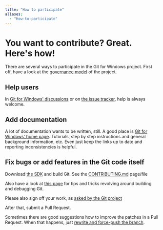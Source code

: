 ```yaml
---
title: "How to participate"
aliases:
  - "How-to-participate"
---
```

# You want to contribute? Great. Here's how!

There are several ways to participate in the Git for Windows project. First off, have a look at the [governance model](https://gitforwindows.org/governance-model.html) of the project.

## Help users

In [Git for Windows' discussions](https://github.com/git-for-windows/git/discussions/) or on [the issue tracker](https://github.com/git-for-windows/git/issues), help is always welcome.

## Add documentation

A lot of documentation wants to be written, still. A good place is [Git for Windows' home page](https://github.com/git-for-windows/git-for-windows.github.io). Tutorials, step by step instructions and general background information, etc. Even just keep the links up to date and reporting inconsistencies is helpful.

## Fix bugs or add features in the Git code itself

Download [the SDK](https://gitforwindows.org/#download-sdk) and build Git. See the [CONTRIBUTING.md](https://github.com/git-for-windows/git/blob/HEAD/CONTRIBUTING.md) page/file


Also have a look at [this page](https://github.com/git-for-windows/git/wiki/Building-Git) for tips and tricks revolving around building and debugging Git.

Please also sign off your work, as [asked by the Git project](https://git-scm.com/docs/SubmittingPatches#sign-off)

After that, submit a Pull Request.

Sometimes there are good suggestions how to improve the patches in a Pull Request. When that happens, just [rewrite and force-push the branch](https://robots.thoughtbot.com/git-interactive-rebase-squash-amend-rewriting-history).
